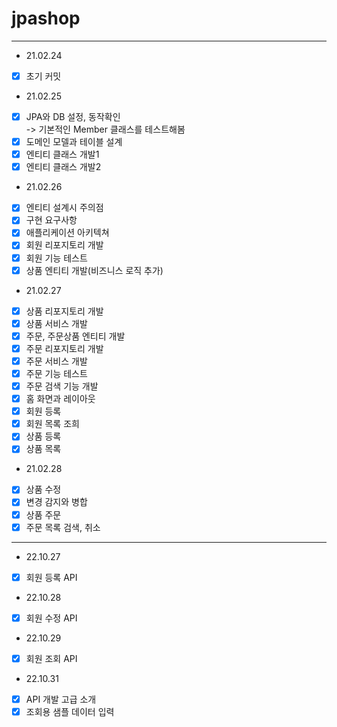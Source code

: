 # jpashop

---------

- 21.02.24
- [x] 초기 커밋  
- 21.02.25  
- [x] JPA와 DB 설정, 동작확인  
-> 기본적인 Member 클래스를 테스트해봄
- [x] 도메인 모델과 테이블 설계
- [x] 엔티티 클래스 개발1
- [x] 엔티티 클래스 개발2
- 21.02.26
- [x] 엔티티 설계시 주의점
- [x] 구현 요구사항
- [x] 애플리케이션 아키텍쳐
- [x] 회원 리포지토리 개발
- [x] 회원 기능 테스트
- [x] 상품 엔티티 개발(비즈니스 로직 추가)
- 21.02.27
- [x] 상품 리포지토리 개발
- [x] 상품 서비스 개발
- [x] 주문, 주문상품 엔티티 개발
- [x] 주문 리포지토리 개발
- [x] 주문 서비스 개발
- [x] 주문 기능 테스트
- [x] 주문 검색 기능 개발
- [x] 홈 화면과 레이아웃
- [x] 회원 등록
- [x] 회원 목록 조희
- [x] 상품 등록
- [x] 상품 목록
- 21.02.28
- [x] 상품 수정
- [x] 변경 감지와 병합
- [x] 상품 주문
- [x] 주문 목록 검색, 취소

---

- 22.10.27
- [x] 회원 등록 API
- 22.10.28
- [x] 회원 수정 API
- 22.10.29
- [x] 회원 조회 API
- 22.10.31
- [x] API 개발 고급 소개
- [x] 조회용 샘플 데이터 입력